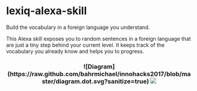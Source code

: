# lexiq-alexa-skill

Build the vocabulary in a foreign language you understand.

This Alexa skill exposes you to random sentences in a foreign language that
are just a tiny step behind your current level. It keeps track of the
vocabulary you already know and helps you to progress.

<h3 align="center">
![Diagram](https://raw.github.com/bahrmichael/innohacks2017/blob/master/diagram.dot.svg?sanitize=true)
<img src="https://raw.github.com/bahrmichael/innohacks2017/blob/master/diagram.dot.svg?sanitize=true">
</h3>
